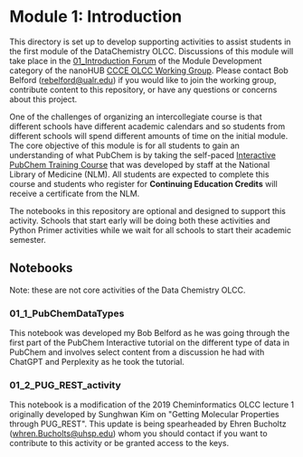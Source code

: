 # Module 1: Introduction
This directory is set up to develop supporting activities to assist students in the first module of the DataChemistry OLCC. Discussions of this module will take place in the [01_Introduction Forum](https://nanohub.org/groups/ccce/forum/module-development/1-introduction) of the Module Development category of the nanoHUB [CCCE OLCC Working Group](https://nanohub.org/groups/ccce/forum). Please contact Bob Belford (rebelford@ualr.edu) if you would like to join the working group, contribute content to this repository, or have any questions or concerns about this project.

One of the challenges of organizing an intercollegiate course is that different schools have different academic calendars and so students from different schools will spend different amounts of time on the initial module. The core objective of this module is for all students to gain an understanding of what PubChem is by taking the self-paced [Interactive PubChem Training Course](https://www.nlm.nih.gov/oet/ed/pubchem/tutorial/index.html) that was developed by staff at the National Library of Medicine (NLM). All students are expected to complete this course and students who register for **Continuing Education Credits** will receive a certificate from the NLM.

The notebooks in this repository are optional and designed to support this activity.  Schools that start early will be doing both these activities and Python Primer activities while we wait for all schools to start their academic semester.

## Notebooks
Note: these are not core activities of the Data Chemistry OLCC.

### 01_1_PubChemDataTypes
This notebook was developed my Bob Belford as he was going through the first part of the PubChem Interactive tutorial on the different type of data in PubChem and involves select content from a discussion he had with ChatGPT and Perplexity as he took the tutorial.

### 01_2_PUG_REST_activity
This notebook is a modification of the 2019 Cheminformatics OLCC lecture 1 originally developed by Sunghwan Kim on "Getting Molecular Properties through PUG_REST". This update is being spearheaded by Ehren Bucholtz (whren.Bucholts@uhsp.edu) whom you should contact if you want to contribute to this activity or be granted access to the keys.
